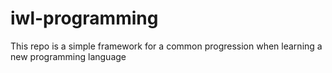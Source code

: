 # iwl-programming
This repo is a simple framework for a common progression when learning a new programming language
